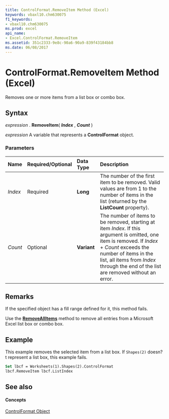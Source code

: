 ```yaml
---
title: ControlFormat.RemoveItem Method (Excel)
keywords: vbaxl10.chm630075
f1_keywords:
- vbaxl10.chm630075
ms.prod: excel
api_name:
- Excel.ControlFormat.RemoveItem
ms.assetid: 351c2333-9e8c-90a6-90a9-839f43184bb8
ms.date: 06/08/2017
---
```



# ControlFormat.RemoveItem Method (Excel)

Removes one or more items from a list box or combo box.


## Syntax

 _expression_ . **RemoveItem**( **_Index_** , **_Count_** )

 _expression_ A variable that represents a **ControlFormat** object.


### Parameters



|**Name**|**Required/Optional**|**Data Type**|**Description**|
|:-----|:-----|:-----|:-----|
| _Index_|Required| **Long**|The number of the first item to be removed. Valid values are from 1 to the number of items in the list (returned by the  **ListCount** property).|
| _Count_|Optional| **Variant**|The number of items to be removed, starting at item  _Index_. If this argument is omitted, one item is removed. If  _Index_ + _Count_ exceeds the number of items in the list, all items from _Index_ through the end of the list are removed without an error.|

## Remarks

If the specified object has a fill range defined for it, this method fails.

Use the  **[RemoveAllItems](Excel.ControlFormat.RemoveAllItems.md)** method to remove all entries from a Microsoft Excel list box or combo box.


## Example

This example removes the selected item from a list box. If  `Shapes(2)` doesn?t represent a list box, this example fails.


```vb
Set lbcf = Worksheets(1).Shapes(2).ControlFormat 
lbcf.RemoveItem lbcf.ListIndex
```


## See also


#### Concepts


[ControlFormat Object](Excel.ControlFormat.md)

